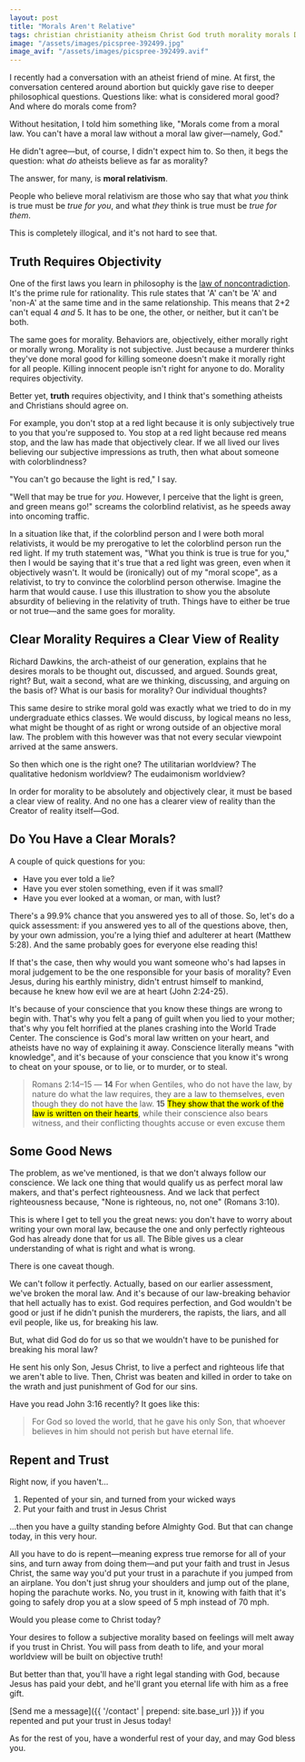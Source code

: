 ```yaml
---
layout: post
title: "Morals Aren't Relative"
tags: christian christianity atheism Christ God truth morality morals Dawkins Hitchens relativism repent gospel
image: "/assets/images/picspree-392499.jpg"
image_avif: "/assets/images/picspree-392499.avif"
---
```


I recently had a conversation with an atheist friend of mine. At first, the conversation centered around abortion but quickly gave rise to deeper philosophical questions. Questions like: what is considered moral good? And where do morals come from?

Without hesitation, I told him something like, "Morals come from a moral law. You can't have a moral law without a moral law giver—namely, God."

He didn't agree—but, of course, I didn't expect him to. So then, it begs the question: what *do* atheists believe as far as morality?

The answer, for many, is **moral relativism**.

People who believe moral relativism are those who say that what *you* think is true must be *true for you*, and what *they* think is true must be *true for them*.

This is completely illogical, and it's not hard to see that.

## Truth Requires Objectivity

One of the first laws you learn in philosophy is the <a href="https://en.wikipedia.org/wiki/Law_of_noncontradiction" target="_blank">law of noncontradiction</a>. It's the prime rule for rationality. This rule states that 'A' can't be 'A' and 'non-A' at the same time and in the same relationship. This means that 2+2 can't equal 4 *and* 5. It has to be one, the other, or neither, but it can't be both.

The same goes for morality. Behaviors are, objectively, either morally right or morally wrong. Morality is not subjective. Just because a murderer thinks they've done moral good for killing someone doesn't make it morally right for all people. Killing innocent people isn't right for anyone to do. Morality requires objectivity.

Better yet, **truth** requires objectivity, and I think that's something atheists and Christians should agree on.

For example, you don't stop at a red light because it is only subjectively true to you that you're supposed to. You stop at a red light because red means stop, and the law has made that objectively clear. If we all lived our lives believing our subjective impressions as truth, then what about someone with colorblindness?

"You can't go because the light is red," I say.

"Well that may be true for _you_. However, I perceive that the light is green, and green means go!" screams the colorblind relativist, as he speeds away into oncoming traffic.

In a situation like that, if the colorblind person and I were both moral relativists, it would be my prerogative to let the colorblind person run the red light. If my truth statement was, "What you think is true is true for you," then I would be saying that it's true that a red light was green, even when it objectively wasn't. It would be (ironically) out of my "moral scope", as a relativist, to try to convince the colorblind person otherwise. Imagine the harm that would cause. I use this illustration to show you the absolute absurdity of believing in the relativity of truth. Things have to either be true or not true—and the same goes for morality.

## Clear Morality Requires a Clear View of Reality

Richard Dawkins, the arch-atheist of our generation, explains that he desires morals to be thought out, discussed, and argued. Sounds great, right? But, wait a second, what are we thinking, discussing, and arguing on the basis of? What is our basis for morality? Our individual thoughts?

This same desire to strike moral gold was exactly what we tried to do in my undergraduate ethics classes. We would discuss, by logical means no less, what might be thought of as right or wrong outside of an objective moral law. The problem with this however was that not every secular viewpoint arrived at the same answers.

So then which one is the right one? The utilitarian worldview? The qualitative hedonism worldview? The eudaimonism worldview?

In order for morality to be absolutely and objectively clear, it must be based a clear view of reality. And no one has a clearer view of reality than the Creator of reality itself—God.

## Do You Have a Clear Morals?

A couple of quick questions for you:

* Have you ever told a lie?
* Have you ever stolen something, even if it was small?
* Have you ever looked at a woman, or man, with lust?

There's a 99.9% chance that you answered yes to all of those. So, let's do a quick assessment: if you answered yes to all of the questions above, then, by your own admission, you're a lying thief and adulterer at heart (Matthew 5:28). And the same probably goes for everyone else reading this!

If that's the case, then why would you want someone who's had lapses in moral judgement to be the one responsible for your basis of morality? Even Jesus, during his earthly ministry, didn't entrust himself to mankind, because he knew how evil we are at heart (John 2:24-25).

It's because of your conscience that you know these things are wrong to begin with. That's why you felt a pang of guilt when you lied to your mother; that's why you felt horrified at the planes crashing into the World Trade Center. The conscience is God's moral law written on your heart, and atheists have no way of explaining it away. Conscience literally means "with knowledge", and it's because of your conscience that you know it's wrong to cheat on your spouse, or to lie, or to murder, or to steal.

> Romans 2:14–15 — **14** For when Gentiles, who do not have the law, by nature do what the law requires, they are a law to themselves, even though they do not have the law. **15** <mark>They show that the work of the law is written on their hearts</mark>, while their conscience also bears witness, and their conflicting thoughts accuse or even excuse them

## Some Good News

The problem, as we've mentioned, is that we don't always follow our conscience. We lack one thing that would qualify us as perfect moral law makers, and that's perfect righteousness. And we lack that perfect righteousness because, "None is righteous, no, not one" (Romans 3:10).

This is where I get to tell you the great news: you don't have to worry about writing your own moral law, because the one and only perfectly righteous God has already done that for us all. The Bible gives us a clear understanding of what is right and what is wrong.

There is one caveat though.

We can't follow it perfectly. Actually, based on our earlier assessment, we've broken the moral law. And it's because of our law-breaking behavior that hell actually has to exist. God requires perfection, and God wouldn't be good or just if he didn't punish the murderers, the rapists, the liars, and all evil people, like us, for breaking his law.

But, what did God do for us so that we wouldn't have to be punished for breaking his moral law?

He sent his only Son, Jesus Christ, to live a perfect and righteous life that we aren't able to live. Then, Christ was beaten and killed in order to take on the wrath and just punishment of God for our sins.

Have you read John 3:16 recently? It goes like this:

> For God so loved the world, that he gave his only Son, that whoever believes in him should not perish but have eternal life.

## Repent and Trust

Right now, if you haven't...

1. Repented of your sin, and turned from your wicked ways
2. Put your faith and trust in Jesus Christ

...then you have a guilty standing before Almighty God. But that can change today, in this very hour.

All you have to do is repent—meaning express true remorse for all of your sins, and turn away from doing them—and put your faith and trust in Jesus Christ, the same way you'd put your trust in a parachute if you jumped from an airplane. You don't just shrug your shoulders and jump out of the plane, hoping the parachute works. No, you trust in it, knowing with faith that it's going to safely drop you at a slow speed of 5 mph instead of 70 mph.

Would you please come to Christ today?

Your desires to follow a subjective morality based on feelings will melt away if you trust in Christ. You will pass from death to life, and your moral worldview will be built on objective truth!

But better than that, you'll have a right legal standing with God, because Jesus has paid your debt, and he'll grant you eternal life with him as a free gift.

[Send me a message]({{ '/contact' | prepend: site.base_url }}) if you repented and put your trust in Jesus today!

As for the rest of you, have a wonderful rest of your day, and may God bless you.